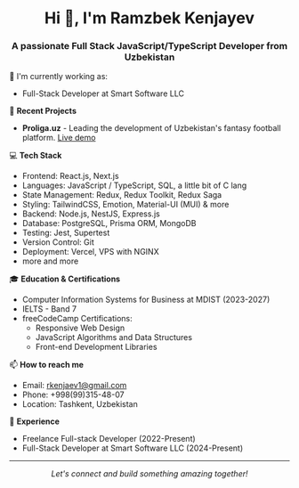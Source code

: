 <div align="center">
  <h1>Hi 👋, I'm Ramzbek Kenjayev</h1>
  <h3>A passionate Full Stack JavaScript/TypeScript Developer from Uzbekistan</h3>
</div>

🔭 I'm currently working as:
- Full-Stack Developer at Smart Software LLC


🚀 **Recent Projects**

- **Proliga.uz** - Leading the development of Uzbekistan's fantasy football platform. [Live demo](https://proliga.uz)

💻 **Tech Stack**

- Frontend: React.js, Next.js
- Languages: JavaScript / TypeScript, SQL, a little bit of C lang
- State Management: Redux, Redux Toolkit, Redux Saga
- Styling: TailwindCSS, Emotion, Material-UI (MUI) & more
- Backend: Node.js, NestJS, Express.js
- Database: PostgreSQL, Prisma ORM, MongoDB 
- Testing: Jest, Supertest
- Version Control: Git
- Deployment: Vercel, VPS with NGINX
- more and more

🎓 **Education & Certifications**
- Computer Information Systems for Business at MDIST (2023-2027)
- IELTS - Band 7
- freeCodeCamp Certifications:
  - Responsive Web Design
  - JavaScript Algorithms and Data Structures
  - Front-end Development Libraries

📫 **How to reach me**
- Email: rkenjaev1@gmail.com
- Phone: +998(99)315-48-07
- Location: Tashkent, Uzbekistan

💼 **Experience**
- Freelance Full-stack Developer (2022-Present)
- Full-Stack Developer at Smart Software LLC (2024-Present)

---

<div align="center">
  <i>Let's connect and build something amazing together!</i>
</div>
